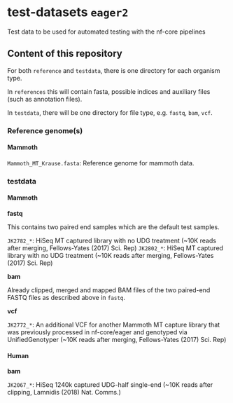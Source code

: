 # test-datasets `eager2`
Test data to be used for automated testing with the nf-core pipelines

## Content of this repository

For both `reference` and `testdata`, there is one directory for each organism type. 

In `references` this will contain fasta, possible indices and auxiliary files (such as annotation files). 

In `testdata`, there will be one directory for file type, e.g. `fastq`, `bam`, `vcf`. 

### Reference genome(s)

#### Mammoth 

`Mammoth_MT_Krause.fasta`: Reference genome for mammoth data.

### testdata

#### Mammoth

**fastq**

This contains two paired end samples which are the default test samples.

`JK2782_*`: HiSeq MT captured library with no UDG treatment (~10K reads after merging, Fellows-Yates (2017) Sci. Rep)
`JK2802_*`: HiSeq MT captured library with no UDG treatment (~10K reads after merging, Fellows-Yates (2017) Sci. Rep)

**bam**

Already clipped, merged and mapped BAM files of the two paired-end FASTQ files as described above in `fastq`.

**vcf**

`JK2772_*`: An additional VCF for another Mammoth MT capture library that was previously processed in nf-core/eager and genotyped via UnifiedGenotyper (~10K reads after merging, Fellows-Yates (2017) Sci. Rep)

#### Human

**bam**

`JK2067_*`: HiSeq 1240k captured UDG-half single-end (~10K reads after clipping, Lamnidis (2018) Nat. Comms.)
